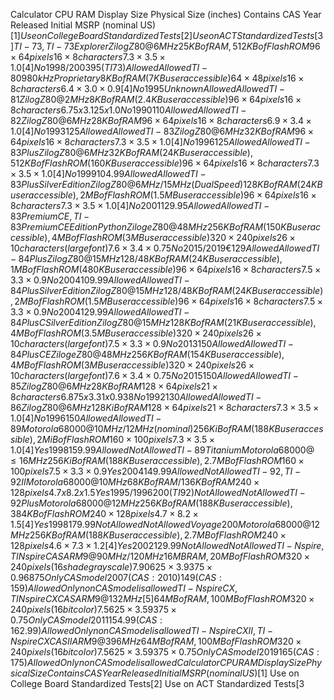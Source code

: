 ﻿Calculator CPU RAM Display
 Size
 Physical
 Size
 (inches)
 Contains
 CAS
 Year
 Released
 Initial
 MSRP
 (nominal
 US$)[1]
 Use on College Board
 Standardized Tests[2]
 Use on ACT
 Standardized
 Tests[3]
 TI-73, TI-73
 Explorer
 Zilog Z80 @
 6 MHz
 25 KB of
 RAM,
 512 KB of
 Flash ROM
 96×64
 pixels
 16×8
 characters
 7.3 × 3.5
 × 1.0[4] No 1998/2003 95 (TI
73) Allowed Allowed
 TI-80
 980 kHz
 Proprietary
 8 KB of
 RAM (7 KB
 user
 accessible)
 64×48
 pixels
 16×8
 characters
 6.4 × 3.0
 × 0.9[4] No 1995 Unknown Allowed Allowed
 TI-81
 Zilog Z80 @
 2 MHz
 8 KB of
 RAM (2.4
 KB user
 accessible)
 96×64
 pixels
 16×8
 characters
 6.75 x
 3.125 x
 1.0
 No 1990 110 Allowed Allowed
 TI-82
 Zilog Z80 @
 6 MHz
 28 KB of
 RAM
 96×64
 pixels
 16×8
 characters
 6.9 × 3.4
 × 1.0[4] No 1993 125 Allowed Allowed
 TI-83
 Zilog Z80 @
 6 MHz
 32 KB of
 RAM
 96×64
 pixels
 16×8
 characters
 7.3 × 3.5
 × 1.0[4] No 1996 125 Allowed Allowed
 TI-83 Plus
 Zilog Z80 @
 6 MHz
 32 KB of
 RAM (24 KB
 user
 accessible),
 512 KB of
 Flash ROM
 (160 KB user
 accessible)
 96×64
 pixels
 16×8
 characters
 7.3 × 3.5
 × 1.0[4] No 1999 104.99 Allowed Allowed
 TI-83 Plus
 Silver
 Edition
 Zilog Z80 @
 6 MHz/15 MHz
 (Dual Speed)
 128 KB of
 RAM (24 KB
 user
 accessible),
 2 MB of
 Flash ROM
 (1.5 MB user
 accessible)
 96×64
 pixels
 16×8
 characters
 7.3 × 3.5
 × 1.0[4] No 2001 129.95 Allowed Allowed
 TI-83
 Premium
 CE, TI-83
 Premium CE
 Edition
 Python
 Zilog eZ80 @
 48 MHz
 256 KB of
 RAM
 (150 KB user
 accessible),
 4 MB of
 Flash ROM
 (3 MB user
 accessible)
 320×240
 pixels
 26×10
 characters
 (large
 font)
 7.6 × 3.4
 × 0.75 No 2015/2019 €129 Allowed Allowed
TI-84 Plus
 Zilog Z80 @
 15 MHz
 128/48 KB of
 RAM (24 KB
 user
 accessible),
 1 MB of
 Flash ROM
 (480 KB user
 accessible)
 96×64
 pixels
 16×8
 characters
 7.5 × 3.3
 × 0.9 No 2004 109.99 Allowed Allowed
 TI-84 Plus
 Silver
 Edition
 Zilog Z80 @
 15 MHz
 128/48 KB of
 RAM (24 KB
 user
 accessible),
 2 MB of
 Flash ROM
 (1.5 MB user
 accessible)
 96×64
 pixels
 16×8
 characters
 7.5 × 3.3
 × 0.9 No 2004 129.99 Allowed Allowed
 TI-84 Plus C
 Silver
 Edition
 Zilog Z80 @
 15 MHz
 128 KB of
 RAM (21 KB
 user
 accessible),
 4 MB of
 Flash ROM
 (3.5 MB user
 accessible)
 320×240
 pixels
 26×10
 characters
 (large
 font)
 7.5 × 3.3
 × 0.9 No 2013 150 Allowed Allowed
 TI-84 Plus
 CE
 Zilog eZ80 @
 48 MHz
 256 KB of
 RAM
 (154 KB user
 accessible),
 4 MB of
 Flash ROM
 (3 MB user
 accessible)
 320×240
 pixels
 26×10
 characters
 (large
 font)
 7.6 × 3.4
 × 0.75 No 2015 150 Allowed Allowed
 TI-85
 Zilog Z80 @
 6 MHz
 28 KB of
 RAM
 128×64
 pixels
 21×8
 characters
 6.875 x
 3.31 x
 0.938
 No 1992 130 Allowed Allowed
 TI-86
 Zilog Z80 @
 6 MHz
 128 KiB of
 RAM
 128×64
 pixels
 21×8
 characters
 7.3 × 3.5
 × 1.0[4] No 1996 150 Allowed Allowed
 TI-89
 Motorola 68000
 @
 10 MHz/12 MHz
 (nominal)
 256 KiB of
 RAM
 (188 KB user
 accessible),
 2 MiB of
 Flash ROM
 160×100
 pixels
 7.3 × 3.5
 × 1.0[4] Yes 1998 159.99 Allowed Not Allowed
 TI-89
 Titanium
 Motorola 68000
 @ ≤16 MHz
 256 KiB of
 RAM
 (188 KB user
 accessible),
 2.7 MB of
 Flash ROM
 160×100
 pixels
 7.5 × 3.3
 × 0.9 Yes 2004 149.99 Allowed Not Allowed
 TI-92, TI-92 II
 Motorola 68000
 @ 10 MHz
 68 KB of
 RAM/136 KB
 of RAM
 240×128
 pixels
 4.7 x 8.2
 x 1.5 Yes 1995/1996 200 (TI
92) Not Allowed Not Allowed
 TI-92 Plus
 Motorola 68000
 @ 12 MHz
 256 KB of
 RAM
 (188 KB user
 accessible),
 384 KB of
 Flash ROM
 240×128
 pixels
 4.7 × 8.2
 × 1.5[4] Yes 1998 179.99 Not Allowed Not Allowed
Voyage 200
 Motorola 68000
 @ 12 MHz
 256 KB of
 RAM
 (188 KB user
 accessible),
 2.7 MB of
 Flash ROM
 240×128
 pixels
 4.6 × 7.3
 × 1.2[4] Yes 2002 129.99 Not Allowed Not Allowed
 TI-Nspire, TI
Nspire CAS
 ARM9 @
 90 MHz/120 MHz
 16 MB RAM,
 20 MB of
 Flash ROM
 320×240
 pixels (16
shade
 grayscale)
 7.90625
 × 3.9375
 ×
 0.96875
 Only
 CAS
 model
 2007
 (CAS:
 2010)
 149
 (CAS:
 159)
 Allowed
 Only non
CAS model is
 allowed
 TI-Nspire
 CX, TI
Nspire CX
 CAS
 ARM9 @
 132 MHz[5]
 64 MB of
 RAM,
 100 MB of
 Flash ROM
 320×240
 pixels (16
bit color)
 7.5625 ×
 3.59375
 × 0.75
 Only
 CAS
 model
 2011
 154.99
 (CAS:
 162.99)
 Allowed
 Only non
CAS model is
 allowed
 TI-Nspire CX
 II, TI- Nspire
 CX CAS II
 ARM9 @
 396 MHz
 64 MB of
 RAM,
 100 MB of
 Flash ROM
 320×240
 pixels (16
bit color)
 7.5625 ×
 3.59375
 × 0.75
 Only
 CAS
 model
 2019
 165
 (CAS:
 175)
 Allowed
 Only non
CAS model is
 allowed
 Calculator CPU RAM Display
 Size
 Physical
 Size
 Contains
 CAS
 Year
 Released
 Initial
 MSRP
 (nominal
 US$)[1]
 Use on
 College Board
 Standardized
 Tests[2]
 Use on ACT
 Standardized
 Tests[3